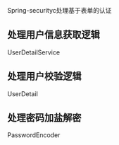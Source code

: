 Spring-securityc处理基于表单的认证
## 处理用户信息获取逻辑
UserDetailService
## 处理用户校验逻辑
UserDetail
## 处理密码加盐解密
PasswordEncoder
